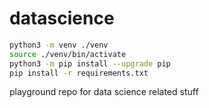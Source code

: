# datascience
```bash
python3 -m venv ./venv
source ./venv/bin/activate
python3 -m pip install --upgrade pip
pip install -r requirements.txt
```

playground repo for data science related stuff
